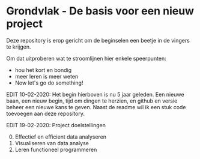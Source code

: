  Grondvlak - De basis voor een nieuw project
=============================================
Deze repository is erop gericht om de beginselen een beetje in de vingers te krijgen.

Om dat uitproberen wat te stroomlijnen hier enkele speerpunten:
- hou het kort en bondig
- meer leren is meer weten
- Now let's go do something!

EDIT 10-02-2020:
Het begin hierboven is nu 5 jaar geleden. 
Een nieuwe baan, een nieuw begin, tijd om dingen te herzien, en github en versie beheer een nieuwe kans te geven.
Naast de readme wil ik een stuk code toevoegen aan deze repository.

EDIT 19-02-2020:
Project doelstellingen

0. Effectief en efficient data analyseren
1. Visualiseren van data analyse
2. Leren functioneel programmeren
